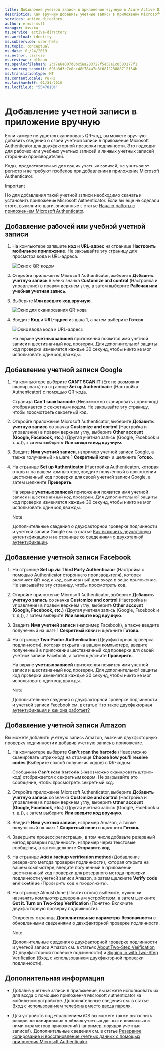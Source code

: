 ```yaml
---
title: Добавление учетной записи в приложение вручную в Azure Active Directory | Документация Майкрософт
description: Как вручную добавить учетные записи в приложение Microsoft Authenticator для двухфакторной проверки подлинности.
services: active-directory
author: eross-msft
manager: daveba
ms.service: active-directory
ms.workload: identity
ms.subservice: user-help
ms.topic: conceptual
ms.date: 01/24/2019
ms.author: lizross
ms.reviewer: olhaun
ms.openlocfilehash: 2c07e6a007d8bc5ea283727f5e58a1c8583177f1
ms.sourcegitcommit: 698a3d3c7e0cc48f784a7e8f081928888712f34b
ms.translationtype: HT
ms.contentlocale: ru-RU
ms.lasthandoff: 01/31/2019
ms.locfileid: "55478106"
---
```

# <a name="manually-add-an-account-to-the-app"></a>Добавление учетной записи в приложение вручную
Если камере не удается сканировать QR-код, вы можете вручную добавить сведения о своей учетной записи в приложение Microsoft Authenticator для двухфакторной проверки подлинности. Это подходит для рабочих или учебных учетных записей и личных учетных записей сторонних производителей.

Коды, предоставляемые для ваших учетных записей, не учитывают регистр и не требуют пробелов при добавлении в приложение Microsoft Authenticator.

>[!Important]
>Но для добавления такой учетной записи необходимо скачать и установить приложение Microsoft Authenticator. Если вы еще не сделали этого, выполните шаги, описанные в статье [Начало работы с приложением Microsoft Authenticator](microsoft-authenticator-app-how-to.md).

## <a name="add-your-work-or-school-account"></a>Добавление рабочей или учебной учетной записи

1. На компьютере запишите **код** и **URL-адрес** на странице **Настроить мобильное приложение**. Не закрывайте эту страницу для просмотра кода и URL-адреса.
    
    ![Окно с QR-кодом](./media/microsoft-authenticator-app-add-account-manual/auth-app-barcode.png)

2. Откройте приложение Microsoft Authenticator, выберите **Добавить учетную запись** в меню значка **Customize and control** (Настройка и управление) в правом верхнем углу, а затем выберите **Рабочая или учебная учетная запись**.

3. Выберите **Или введите код вручную**.

    ![Окно для сканирования QR-кода](./media/microsoft-authenticator-app-add-account-manual/auth-app-manual-code.png)
   
4. Введите **Код** и **URL-адрес** из шага 1, а затем выберите **Готово**.

    ![Окно ввода кода и URL-адреса](./media/microsoft-authenticator-app-add-account-manual/auth-app-code-url.png)

    На экране **учетных записей** приложения появится имя учетной записи и шестизначный код проверки. Для дополнительной защиты код проверки изменяется каждые 30 секунд, чтобы никто не мог использовать один код дважды.

## <a name="add-your-google-account"></a>Добавление учетной записи Google

1. На компьютере выберите **CAN'T SCAN IT** (Его не возможно сканировать) на странице **Set up Authenticator** (Настройка Authenticator) с помощью QR-кода.

    Страница **Can't scan barcode** (Невозможно сканировать штрих-код) отображается с секретным кодом. Не закрывайте эту страницу, чтобы просмотреть секретный код.

2. Откройте приложение Microsoft Authenticator, выберите **Добавить учетную запись** со значка **Customize and control** (Настройка и управление) в правом верхнем углу, выберите **Other account (Google, Facebook, etc.)** (Другая учетная запись (Google, Facebook и т. д.)), а затем выберите **Или введите код вручную**.

3. Введите **Имя учетной записи**, например учетной записи Google, а также полученный на шаге 1 **Секретный ключ** и щелкните **Готово**.

4. На странице **Set up Authenticator** (Настройка Authenticator), которая открыта на вашем компьютере, введите полученный в приложении шестизначный код проверки для своей учетной записи Google, а затем щелкните **Проверить**.

    На экране **учетных записей** приложения появится имя учетной записи и шестизначный код проверки. Для дополнительной защиты код проверки изменяется каждые 30 секунд, чтобы никто не мог использовать один код дважды.

    >[!NOTE]
    >Дополнительные сведения о двухфакторной проверке подлинности и учетной записи Google см. в статье [Как включить двухэтапную аутентификацию](https://support.google.com/accounts/answer/185839) и на странице со сведениями [о двухэтапной аутентификации](https://www.google.com/landing/2step/help.html).

## <a name="add-your-facebook-account"></a>Добавление учетной записи Facebook

1. На странице **Set up via Third Party Authenticator** (Настройка с помощью Authenticator стороннего производителя), которая включает QR-код и код, выписанный для входа в ваше приложение. Не закрывайте эту страницу, чтобы просмотреть код.

2. Откройте приложение Microsoft Authenticator, выберите **Добавить учетную запись** со значка **Customize and control** (Настройка и управление) в правом верхнем углу, выберите **Other account (Google, Facebook, etc.)** (Другая учетная запись (Google, Facebook и т. д.)), а затем выберите **Или введите код вручную**.

3. Введите **Имя учетной записи** (например Facebook), а также введите полученный на шаге 1 **Секретный ключ** и щелкните **Готово**.

4. На странице **Two-Factor Authentication** (Двухфакторная проверка подлинности), которая открыта на вашем компьютере, введите полученный в приложении шестизначный код проверки для своей учетной записи Facebook, а затем щелкните **Проверить**.

    На экране **учетных записей** приложения появится имя учетной записи и шестизначный код проверки. Для дополнительной защиты код проверки изменяется каждые 30 секунд, чтобы никто не мог использовать один код дважды.

    >[!NOTE]
    >Дополнительные сведения о двухфакторной проверке подлинности и учетной записи Facebook см. в статье [Что такое двухфакторная аутентификация и как она работает?](https://www.facebook.com/help/148233965247823)

## <a name="add-your-amazon-account"></a>Добавление учетной записи Amazon
Вы можете добавить учетную запись Amazon, включив двухфакторную проверку подлинности и добавив учетную запись в приложение.

1. На компьютере выберите **Can't scan the barcode** (Невозможно сканировать штрих-код) на странице **Choose how you'll receive codes** (Выберите способ получения кодов) с QR-кодом.

    Сообщение **Can't scan barcode** (Невозможно сканировать штрих-код) отображается с секретным кодом. Не закрывайте это сообщение, чтобы просмотреть секретный код.

2. Откройте приложение Microsoft Authenticator, выберите **Добавить учетную запись** со значка **Customize and control** (Настройка и управление) в правом верхнем углу, выберите **Other account (Google, Facebook, etc.)** (Другая учетная запись (Google, Facebook и т. д.)), а затем выберите **Или введите код вручную**.

3. Введите **Имя учетной записи**, например Amazon, а также полученный на шаге 1 **Секретный ключ** и щелкните **Готово**.

4. Завершите процесс регистрации, в том числе добавьте резервный метод проверки подлинности, например через текстовые сообщения, а затем щелкните **Отправить код**.

5. На странице **Add a backup verification method** (Добавление резервного метода проверки подлинности), которая открыта на вашем компьютере, введите полученный в приложении шестизначный код проверки для резервного метода проверки подлинности учетной записи Amazon, а затем щелкните **Verify code and continue** (Проверить код и продолжить).

6. На странице Almost done (Почти готово) выберите, нужно ли назначить компьютер доверенным устройством, а затем щелкните **Got it. Turn on Two-Step Verification** (Понятно. Включите двухфакторную проверку подлинности).

    Откроется страница **Дополнительные параметры безопасности** с обновленными сведениями о двухфакторной проверке подлинности.

    >[!NOTE]
    >Дополнительные сведения о двухфакторной проверке подлинности и учетной записи Amazon см. в статьях [About Two-Step Verification](https://www.amazon.com/gp/help/customer/display.html?nodeId=201596330) (О двухфакторной проверке подлинности) и [Signing in with Two-Step Verification](https://www.amazon.com/gp/help/customer/display.html?nodeId=201962440) (Вход с использованием двухфакторной проверки подлинности).    

## <a name="next-steps"></a>Дополнительная информация

- Добавив учетные записи в приложение, вы можете использовать их для входа с помощью приложения Microsoft Authenticator на мобильном устройстве. Дополнительные сведения см. в статье [Вход с использованием телефона вместо ввода пароля](microsoft-authenticator-app-phone-signin-faq.md).

- Для устройств под управлением iOS вы можете также выполнить резервное копирование в облако учетных данных и связанных с ними параметров приложений (например, порядок учетных записей). Дополнительные сведения см. в статье [Резервное копирование и восстановление учетных данных с помощью приложения Microsoft Authenticator](microsoft-authenticator-app-backup-and-recovery.md).
